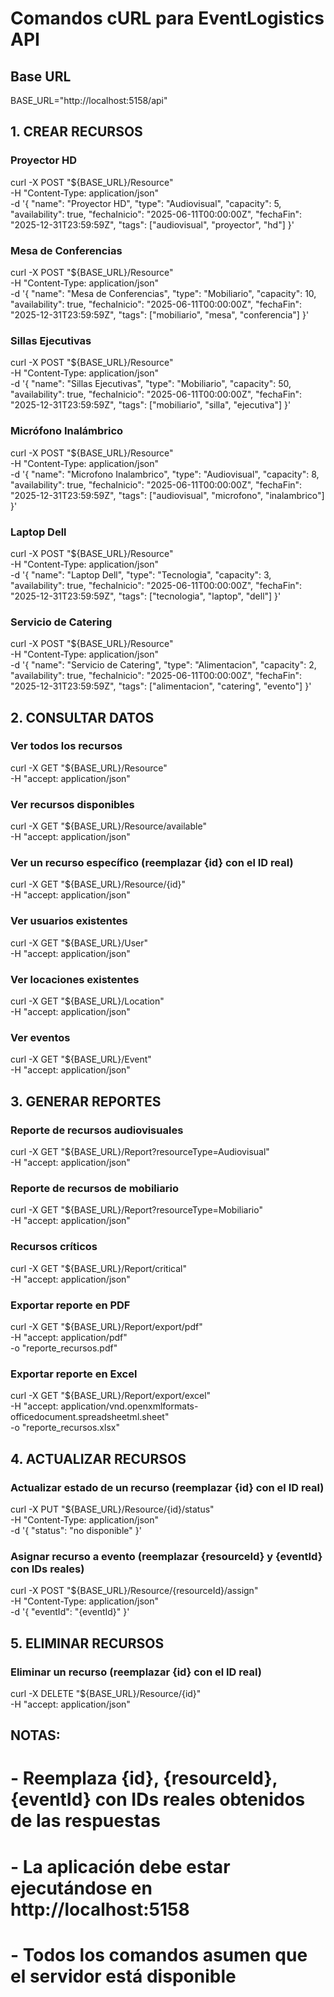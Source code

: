 # Comandos cURL para EventLogistics API

## Base URL
BASE_URL="http://localhost:5158/api"

## 1. CREAR RECURSOS

### Proyector HD
curl -X POST "${BASE_URL}/Resource" \
  -H "Content-Type: application/json" \
  -d '{
    "name": "Proyector HD",
    "type": "Audiovisual",
    "capacity": 5,
    "availability": true,
    "fechaInicio": "2025-06-11T00:00:00Z",
    "fechaFin": "2025-12-31T23:59:59Z",
    "tags": ["audiovisual", "proyector", "hd"]
  }'

### Mesa de Conferencias
curl -X POST "${BASE_URL}/Resource" \
  -H "Content-Type: application/json" \
  -d '{
    "name": "Mesa de Conferencias",
    "type": "Mobiliario",
    "capacity": 10,
    "availability": true,
    "fechaInicio": "2025-06-11T00:00:00Z",
    "fechaFin": "2025-12-31T23:59:59Z",
    "tags": ["mobiliario", "mesa", "conferencia"]
  }'

### Sillas Ejecutivas
curl -X POST "${BASE_URL}/Resource" \
  -H "Content-Type: application/json" \
  -d '{
    "name": "Sillas Ejecutivas",
    "type": "Mobiliario",
    "capacity": 50,
    "availability": true,
    "fechaInicio": "2025-06-11T00:00:00Z",
    "fechaFin": "2025-12-31T23:59:59Z",
    "tags": ["mobiliario", "silla", "ejecutiva"]
  }'

### Micrófono Inalámbrico
curl -X POST "${BASE_URL}/Resource" \
  -H "Content-Type: application/json" \
  -d '{
    "name": "Microfono Inalambrico",
    "type": "Audiovisual",
    "capacity": 8,
    "availability": true,
    "fechaInicio": "2025-06-11T00:00:00Z",
    "fechaFin": "2025-12-31T23:59:59Z",
    "tags": ["audiovisual", "microfono", "inalambrico"]
  }'

### Laptop Dell
curl -X POST "${BASE_URL}/Resource" \
  -H "Content-Type: application/json" \
  -d '{
    "name": "Laptop Dell",
    "type": "Tecnologia",
    "capacity": 3,
    "availability": true,
    "fechaInicio": "2025-06-11T00:00:00Z",
    "fechaFin": "2025-12-31T23:59:59Z",
    "tags": ["tecnologia", "laptop", "dell"]
  }'

### Servicio de Catering
curl -X POST "${BASE_URL}/Resource" \
  -H "Content-Type: application/json" \
  -d '{
    "name": "Servicio de Catering",
    "type": "Alimentacion",
    "capacity": 2,
    "availability": true,
    "fechaInicio": "2025-06-11T00:00:00Z",
    "fechaFin": "2025-12-31T23:59:59Z",
    "tags": ["alimentacion", "catering", "evento"]
  }'

## 2. CONSULTAR DATOS

### Ver todos los recursos
curl -X GET "${BASE_URL}/Resource" \
  -H "accept: application/json"

### Ver recursos disponibles
curl -X GET "${BASE_URL}/Resource/available" \
  -H "accept: application/json"

### Ver un recurso específico (reemplazar {id} con el ID real)
curl -X GET "${BASE_URL}/Resource/{id}" \
  -H "accept: application/json"

### Ver usuarios existentes
curl -X GET "${BASE_URL}/User" \
  -H "accept: application/json"

### Ver locaciones existentes
curl -X GET "${BASE_URL}/Location" \
  -H "accept: application/json"

### Ver eventos
curl -X GET "${BASE_URL}/Event" \
  -H "accept: application/json"

## 3. GENERAR REPORTES

### Reporte de recursos audiovisuales
curl -X GET "${BASE_URL}/Report?resourceType=Audiovisual" \
  -H "accept: application/json"

### Reporte de recursos de mobiliario
curl -X GET "${BASE_URL}/Report?resourceType=Mobiliario" \
  -H "accept: application/json"

### Recursos críticos
curl -X GET "${BASE_URL}/Report/critical" \
  -H "accept: application/json"

### Exportar reporte en PDF
curl -X GET "${BASE_URL}/Report/export/pdf" \
  -H "accept: application/pdf" \
  -o "reporte_recursos.pdf"

### Exportar reporte en Excel
curl -X GET "${BASE_URL}/Report/export/excel" \
  -H "accept: application/vnd.openxmlformats-officedocument.spreadsheetml.sheet" \
  -o "reporte_recursos.xlsx"

## 4. ACTUALIZAR RECURSOS

### Actualizar estado de un recurso (reemplazar {id} con el ID real)
curl -X PUT "${BASE_URL}/Resource/{id}/status" \
  -H "Content-Type: application/json" \
  -d '{
    "status": "no disponible"
  }'

### Asignar recurso a evento (reemplazar {resourceId} y {eventId} con IDs reales)
curl -X POST "${BASE_URL}/Resource/{resourceId}/assign" \
  -H "Content-Type: application/json" \
  -d '{
    "eventId": "{eventId}"
  }'

## 5. ELIMINAR RECURSOS

### Eliminar un recurso (reemplazar {id} con el ID real)
curl -X DELETE "${BASE_URL}/Resource/{id}" \
  -H "accept: application/json"

## NOTAS:
# - Reemplaza {id}, {resourceId}, {eventId} con IDs reales obtenidos de las respuestas
# - La aplicación debe estar ejecutándose en http://localhost:5158
# - Todos los comandos asumen que el servidor está disponible
